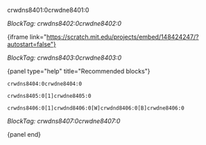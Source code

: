 crwdns8401:0crwdne8401:0

*BlockTag: crwdns8402:0crwdne8402:0*

{iframe link="https://scratch.mit.edu/projects/embed/148424247/?autostart=false"}

*BlockTag: crwdns8403:0crwdne8403:0*

{panel type="help" title="Recommended blocks"}

<pre><code class="scratch:split:random">crwdns8404:0crwdne8404:0
</code></pre>

<pre><code class="scratch:split:random">crwdns8405:0[1]crwdne8405:0
</code></pre>

<pre><code class="scratch:split:random">crwdns8406:0[1]crwdnd8406:0[W]crwdnd8406:0[B]crwdne8406:0
</code></pre>

*BlockTag: crwdns8407:0crwdne8407:0*

{panel end}